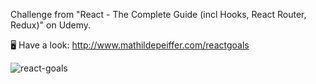 Challenge from "React - The Complete Guide (incl Hooks, React Router, Redux)" on Udemy.
  
🖥   Have a look: http://www.mathildepeiffer.com/reactgoals 

   
 

![react-goals](https://user-images.githubusercontent.com/86634734/136645492-6b743096-3e1a-4dcb-b70c-4ebebb397a3b.png)


 

